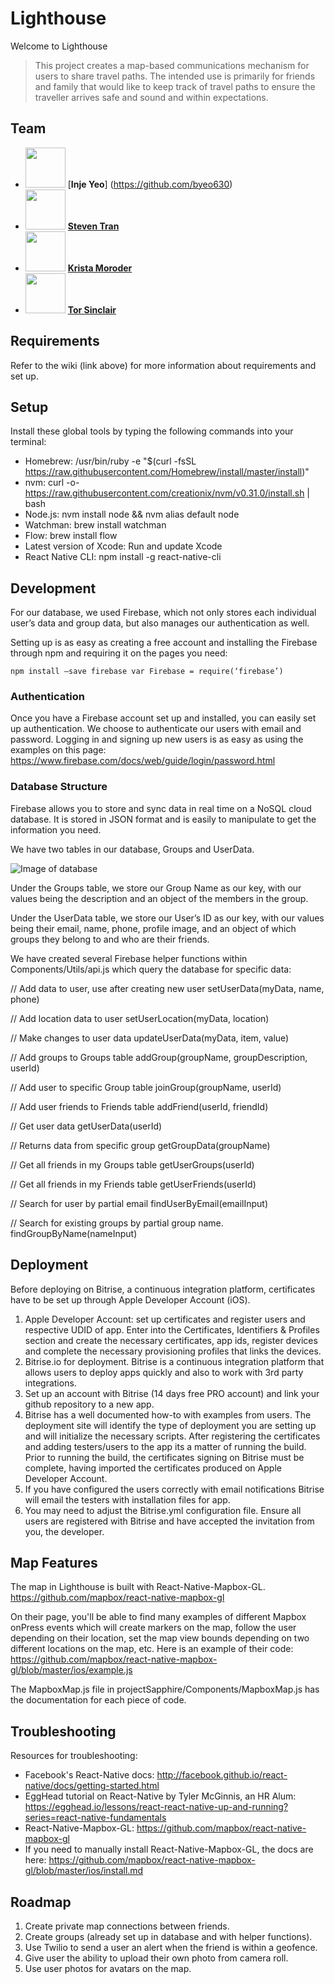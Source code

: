 # Lighthouse

Welcome to Lighthouse

> This project creates a map-based communications mechanism for users to share travel paths. The intended use is primarily for friends and family that would like to keep track of travel paths to ensure the traveller arrives safe and sound and within expectations.

## Team
- <img src="https://avatars.githubusercontent.com/u/4149515?v=3" width="64"> [**Inje Yeo**] (https://github.com/byeo630)
- <img src="https://avatars0.githubusercontent.com/u/11085115?v=3" width="64"> [**Steven Tran**](https://github.com/steventran06)
- <img src="https://avatars1.githubusercontent.com/u/5761911?v=3" width="64"> [**Krista Moroder**](https://github.com/kmoroder)
- <img src="https://avatars2.githubusercontent.com/u/12990522?v=3" width="64"> [**Tor Sinclair**](https://github.com/torsinclair)

## Requirements
Refer to the wiki (link above) for more information about requirements and set up.

## Setup
Install these global tools by typing the following commands into your terminal:
- Homebrew: /usr/bin/ruby -e "$(curl -fsSL https://raw.githubusercontent.com/Homebrew/install/master/install)"
- nvm: curl -o- https://raw.githubusercontent.com/creationix/nvm/v0.31.0/install.sh | bash
- Node.js: nvm install node && nvm alias default node
- Watchman: brew install watchman
- Flow: brew install flow
- Latest version of Xcode: Run and update Xcode
- React Native CLI: npm install -g react-native-cli

## Development

For our database, we used Firebase, which not only stores each individual user’s data and group data, but also manages our authentication as well.

Setting up is as easy as creating a free account and installing the Firebase through npm and requiring it on the pages you need:

`npm install —save firebase
var Firebase = require(‘firebase’)`


### Authentication
Once you have a Firebase account set up and installed, you can easily set up authentication. We choose to authenticate our users with email and password. Logging in and signing up new users is as easy as using the examples on this page: https://www.firebase.com/docs/web/guide/login/password.html

### Database Structure
Firebase allows you to store and sync data in real time on a NoSQL cloud database. It is stored in JSON format and is easily to manipulate to get the information you need.

We have two tables in our database, Groups and UserData.

![Image of database](http://i.imgur.com/WGC88Ez.png)

Under the Groups table, we store our Group Name as our key, with our values being the description and an object of the members in the group.

Under the UserData table, we store our User’s ID as our key, with our values being their email, name, phone, profile image, and an object of which groups they belong to and who are their friends.

We have created several Firebase helper functions within Components/Utils/api.js which query the database for specific data:

  // Add data to user, use after creating new user
  setUserData(myData, name, phone)

  // Add location data to user
  setUserLocation(myData, location)

  // Make changes to user data
  updateUserData(myData, item, value)

  // Add groups to Groups table
  addGroup(groupName, groupDescription, userId)

  // Add user to specific Group table
  joinGroup(groupName, userId)

  // Add user friends  to Friends table
  addFriend(userId, friendId)

  // Get user data
  getUserData(userId)

  // Returns data from specific group
  getGroupData(groupName)

  // Get all friends in my Groups table
  getUserGroups(userId)

  // Get all friends in my Friends table
  getUserFriends(userId)

  // Search for user by partial email
  findUserByEmail(emailInput)

  // Search for existing groups by partial group name.
  findGroupByName(nameInput)

## Deployment
Before deploying on Bitrise, a continuous integration platform, certificates have to be set up through Apple Developer Account (iOS).
1. Apple Developer Account: set up certificates and register users and respective UDID of app. Enter into the Certificates, Identifiers & Profiles section and create the necessary certificates, app ids, register devices and complete the necessary provisioning profiles that links the devices.
2. Bitrise.io for deployment. Bitrise is a continuous integration platform that allows users to deploy apps quickly and also to work with 3rd party integrations.
3. Set up an account with Bitrise (14 days free PRO account) and link your github repository to a new app.
4. Bitrise has a well documented how-to with examples from users. The deployment site will identify the type of deployment you are setting up and will initialize the necessary scripts. After registering the certificates and adding testers/users to the app its a matter of running the build. Prior to running the build, the certificates signing on Bitrise must be complete, having imported the certificates produced on Apple Developer Account.
5. If you have configured the users correctly with email notifications Bitrise will email the testers with installation files for app.
6. You may need to adjust the Bitrise.yml configuration file. Ensure all users are registered with Bitrise and have accepted the invitation from you, the developer.

## Map Features
The map in Lighthouse is built with React-Native-Mapbox-GL. https://github.com/mapbox/react-native-mapbox-gl

On their page, you'll be able to find many examples of different Mapbox onPress events which will create markers on the map, follow the user depending on their location, set the map view bounds depending on two different locations on the map, etc. Here is an example of their code: https://github.com/mapbox/react-native-mapbox-gl/blob/master/ios/example.js

The MapboxMap.js file in projectSapphire/Components/MapboxMap.js has the documentation for each piece of code.

## Troubleshooting
Resources for troubleshooting:
- Facebook's React-Native docs: http://facebook.github.io/react-native/docs/getting-started.html
- EggHead tutorial on React-Native by Tyler McGinnis, an HR Alum: https://egghead.io/lessons/react-react-native-up-and-running?series=react-native-fundamentals
- React-Native-Mapbox-GL: https://github.com/mapbox/react-native-mapbox-gl
- If you need to manually install React-Native-Mapbox-GL, the docs are here: https://github.com/mapbox/react-native-mapbox-gl/blob/master/ios/install.md

## Roadmap

1. Create private map connections between friends.
2. Create groups (already set up in database and with helper functions).
3. Use Twilio to send a user an alert when the friend is within a geofence.
4. Give user the ability to upload their own photo from camera roll. 
5. Use user photos for avatars on the map.

